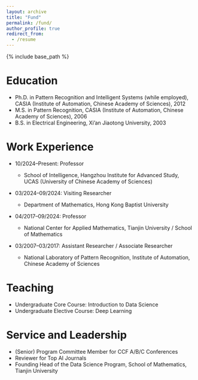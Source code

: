 ```yaml
---
layout: archive
title: "Fund"
permalink: /fund/
author_profile: true
redirect_from:
  - /resume
---
```


{% include base_path %}

Education
======
* Ph.D. in Pattern Recognition and Intelligent Systems (while employed), CASIA (Institute of Automation, Chinese Academy of Sciences), 2012  
* M.S. in Pattern Recognition, CASIA (Institute of Automation, Chinese Academy of Sciences), 2006  
* B.S. in Electrical Engineering, Xi’an Jiaotong University, 2003  

Work Experience
======
* 10/2024–Present: Professor  
  * School of Intelligence, Hangzhou Institute for Advanced Study, UCAS (University of Chinese Academy of Sciences)  

* 03/2024–09/2024: Visiting Researcher  
  * Department of Mathematics, Hong Kong Baptist University  

* 04/2017–09/2024: Professor  
  * National Center for Applied Mathematics, Tianjin University / School of Mathematics  

* 03/2007–03/2017: Assistant Researcher / Associate Researcher  
  * National Laboratory of Pattern Recognition, Institute of Automation, Chinese Academy of Sciences

    
Teaching
======
* Undergraduate Core Course: Introduction to Data Science  
* Undergraduate Elective Course: Deep Learning  

Service and Leadership
======
* (Senior) Program Committee Member for CCF A/B/C Conferences  
* Reviewer for Top AI Journals  
* Founding Head of the Data Science Program, School of Mathematics, Tianjin University
